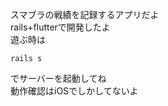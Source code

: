 スマブラの戦績を記録するアプリだよ<br>
rails+flutterで開発したよ<br>
遊ぶ時は<br>
```
rails s
```
でサーバーを起動してね<br>
動作確認はiOSでしかしてないよ

